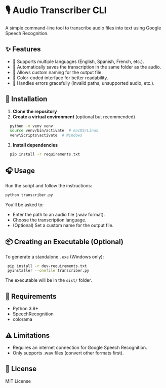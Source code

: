 # 🎙️ Audio Transcriber CLI

A simple command-line tool to transcribe audio files into text using Google Speech Recognition.

## ✨ Features
- 🔹 Supports multiple languages (English, Spanish, French, etc.).
- 🔹 Automatically saves the transcription in the same folder as the audio.
- 🔹 Allows custom naming for the output file.
- 🔹 Color-coded interface for better readability.
- 🔹 Handles errors gracefully (invalid paths, unsupported audio, etc.).

## 🚀 Installation

1. **Clone the repository**  
2. **Create a virtual environment** (optional but recommended)
  ```sh
    python -m venv venv
    source venv/bin/activate  # macOS/Linux
    venv\Scripts\activate  # Windows
   ```
3. **Install dependencies** 
  ```sh
    pip install -r requirements.txt
   ```
## 🎧 Usage
Run the script and follow the instructions:
   ```sh 
   python transcriber.py
   ```
You'll be asked to:

* Enter the path to an audio file (.wav format).
* Choose the transcription language.
* (Optional) Set a custom name for the output file.

## 📦 Creating an Executable (Optional)
To generate a standalone `.exe` (Windows only):
   ```sh
    pip install -r dev-requirements.txt
    pyinstaller --onefile transcriber.py
   ```
The executable will be in the `dist/` folder.

## 📝 Requirements
* Python 3.8+
* SpeechRecognition
* colorama

## ⚠️ Limitations
* Requires an internet connection for Google Speech Recognition.
* Only supports .wav files (convert other formats first).

## 📄 License
MIT License

